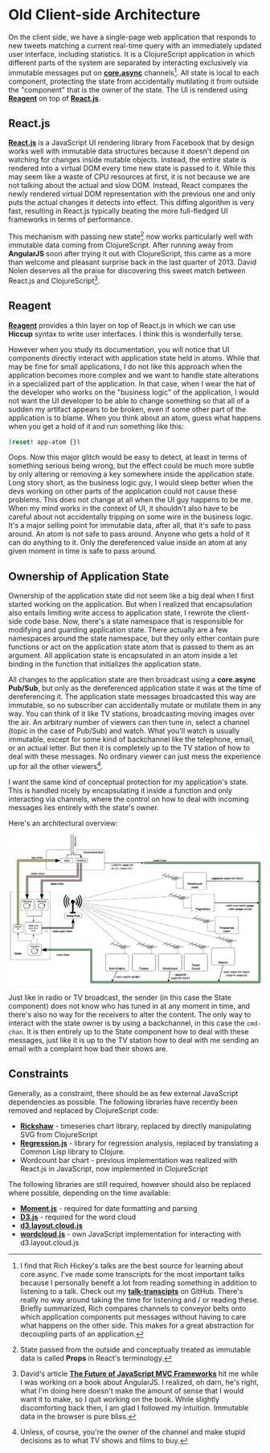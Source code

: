 # Old Client-side Architecture
On the client side, we have a single-page web application that responds to new tweets matching a current real-time query with an immediately updated user interface, including statistics. It is a ClojureScript application in which different parts of the system are separated by interacting exclusively via immutable messages put on **[core.async](core.async)** channels[^hickey-core-async]. All state is local to each component, protecting the state from accidentally mutilating it from outside the "component" that is the owner of the state. The UI is rendered using **[Reagent](http://reagent-project.github.io)** on top of **[React.js](http://facebook.github.io/react/)**.

[^hickey-core-async]: I find that Rich Hickey's talks are the best source for learning about core.async. I've made some transcripts for the most important talks because I personally benefit a lot from reading something in addition to listening to a talk. Check out my **[talk-transcipts](https://github.com/matthiasn/talk-transcripts)** on GitHub. There's really no way around taking the time for listening and / or reading these. Briefly summarized, Rich compares channels to conveyor belts onto which application components put messages without having to care what happens on the other side. This makes for a great abstraction for decoupling parts of an application.

## React.js
**[React.js](http://facebook.github.io/react/)** is a JavaScript UI rendering library from Facebook that by design works well with immutable data structures because it doesn't depend on watching for changes inside mutable objects. Instead, the entire state is rendered into a virtual DOM every time new state is passed to it. While this may seem like a waste of CPU resources at first, it is not because we are not talking about the actual and slow DOM. Instead, React compares the newly rendered virtual DOM representation with the previous one and only puts the actual changes it detects into effect. This diffing algorithm is very fast, resulting in React.js typically beating the more full-fledged UI frameworks in terms of performance.

This mechanism with passing new state[^props] now works particularly well with immutable data coming from ClojureScript. After running away from **AngularJS** soon after trying it out with ClojureScript, this came as a more than welcome and pleasant surprise back in the last quarter of 2013. David Nolen deserves all the praise for discovering this sweet match between React.js and ClojureScript[^nolen-mvc].

[^props]: State passed from the outside and conceptually treated as immutable data is called **Props** in React's terminology. 

[^nolen-mvc]: David's article **[The Future of JavaScript MVC Frameworks](http://swannodette.github.io/2013/12/17/the-future-of-javascript-mvcs/)** hit me while I was working on a book about AngularJS. I realized, oh darn, he's right, what I'm doing here doesn't make the amount of sense that I would want it to make, so I quit working on the book. While slightly discomforting back then, I am glad I followed my intuition. Immutable data in the browser is pure bliss.

## Reagent
**[Reagent](http://reagent-project.github.io)** provides a thin layer on top of React.js in which we can use **Hiccup** syntax to write user interfaces. I think this is wonderfully terse.

However when you study its documentation, you will notice that UI components directly interact with application state held in atoms. While that may be fine for small applications, I do not like this approach when the application becomes more complex and we want to handle state alterations in a specialized part of the application. In that case, when I wear the hat of the developer who works on the "business logic" of the application, I would not want the UI developer to be able to change something so that all of a sudden my artifact appears to be broken, even if some other part of the application is to blame. When you think about an atom, guess what happens when you get a hold of it and run something like this:

```clojure
(reset! app-atom {})
```

Oops. Now this major glitch would be easy to detect, at least in terms of something serious being wrong, but the effect could be much more subtle by only altering or removing a key somewhere inside the application state. Long story short, as the business logic guy, I would sleep better when the devs working on other parts of the application could not cause these problems. This does not change at all when the UI guy happens to be me. When my mind works in the context of UI, it shouldn't also have to be careful about not accidentally tripping on some wire in the business logic. It's a major selling point for immutable data, after all, that it's safe to pass around. An atom is not safe to pass around. Anyone who gets a hold of it can do anything to it. Only the dereferenced value inside an atom at any given moment in time is safe to pass around.

## Ownership of Application State
Ownership of the application state did not seem like a big deal when I first started working on the application. But when I realized that encapsulation also entails limiting write access to application state, I rewrote the client-side code base. Now, there's a state namespace that is responsible for modifying and guarding application state. There actually are a few namespaces around the state namespace, but they only either contain pure functions or act on the application state atom that is passed to them as an argument. All application state is encapsulated in an atom inside a let binding in the function that initializes the application state.

All changes to the application state are then broadcast using a **core.async Pub/Sub**, but only as the dereferenced application state it was at the time of dereferencing it. The application state messages broadcasted this way are immutable, so no subscriber can accidentally mutate or mutilate them in any way. You can think of it like TV stations, broadcasting moving images over the air. An arbitrary number of viewers can then tune in, select a channel (topic in the case of Pub/Sub) and watch. What you'll watch is usually immutable, except for some kind of backchannel like the telephone, email, or an actual letter. But then it is completely up to the TV station of how to deal with these messages. No ordinary viewer can just mess the experience up for all the other viewers[^tv].

[^tv]: Unless, of course, you're the owner of the channel and make stupid decisions as to what TV shows and films to buy.

I want the same kind of conceptual protection for my application's state. This is handled nicely by encapsulating it inside a function and only interacting via channels, where the control on how to deal with incoming messages lies entirely with the state's owner. 

Here's an architectural overview:

![](images/client-overview.png)

Just like in radio or TV broadcast, the sender (in this case the State component) does not know who has tuned in at any moment in time, and there's also no way for the receivers to alter the content. The only way to interact with the state owner is by using a backchannel, in this case the ````cmd-chan````. It is then entirely up to the State component how to deal with these messages, just like it is up to the TV station how to deal with me sending an email with a complaint how bad their shows are.

## Constraints
Generally, as a constraint, there should be as few external JavaScript dependencies as possible. The following libraries have recently been removed and replaced by ClojureScript code:

* **[Rickshaw](http://code.shutterstock.com/rickshaw/)** - timeseries chart library, replaced by directly manipulating SVG from ClojureScript
* **[Regression.js](https://github.com/Tom-Alexander/regression-js)** - library for regression analysis, replaced by translating a Common Lisp library to Clojure.
* Wordcount bar chart - previous implementation was realized with React.js in JavaScript, now implemented in ClojureScript

The following libraries are still required, however should also be replaced where possible, depending on the time available:

* **[Moment.js](http://momentjs.com)** - required for date formatting and parsing
* **[D3.js](http://d3js.org)** - required for the word cloud
* **[d3.layout.cloud.js](https://github.com/jasondavies/d3-cloud)**
* **[wordcloud.js](https://github.com/matthiasn/BirdWatch/blob/43a9c09493257b9c9b5e9e5644df5f67085feb84/Clojure-Websockets/MainApp/resources/public/js/wordcloud.js)** - own JavaScript implementation for interacting with d3.layout.cloud.js
